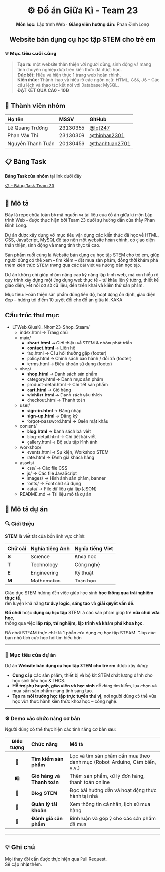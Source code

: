 <h1 align="center" > ⚙️ Đồ án Giữa Kì - Team 23</h1>
<p align="center">
  <b>Môn học:</b> Lập trình Web · 
  <b>Giảng viên hướng dẫn:</b> Phan Đình Long  
</p>

## <p align="center">**Website bán dụng cụ học tập STEM cho trẻ em** </p> 
### 💡 Mục tiêu cuối cùng
>**Tạo ra:** một website thân thiện với người dùng, sinh động và mang tính chuyên nghiệp dựa trên kiến thức đã được học.   
> **Đúc kết:** Hiểu và hiện thực 1 trang web hoàn chỉnh.  
> **Kiến thức:** Thành thạo và hiểu rõ các ngôn ngữ: HTML, CSS, JS - Các câu lệch và thao tác kết nói với Database: MySQL.  
> **ĐẠT KẾT QUẢ CAO - 10Đ** 

## 👥 Thành viên nhóm

| Họ tên | MSSV | GitHub |
|:-------|:---------|:--------|
| Lê Quang Trường | 23130355 | [@lqt247](https://github.com/lqt247) |
| Phan Văn Thi | 23130309 | [@thiphan2301 ](https://github.com/thiphan2301) |
| Nguyễn Thanh Tuấn | 20130456 | [@thanhtuan2701](https://github.com/thanhtuan2701) |

## 📋 Bảng Task

**Bảng Task của nhóm** tại link dưới đây:  

[📋 - Bảng Task Team 23](https://docs.google.com/spreadsheets/d/1wz3HGwNG3Q0sIKK-cX_u41N2N5kKUkCvMzlcieURk8U/edit?usp=sharing)

## 📝 Mô tả 
Đây là repo chứa toàn bộ mã nguồn và tài liệu của đồ án giữa kì môn Lập trình Web – được thực hiện bởi Team 23 dưới sự hướng dẫn của thầy Phan Đình Long.

Dự án được xây dựng với mục tiêu vận dụng các kiến thức đã học về HTML, CSS, JavaScript, MySQL để tạo nên một website hoàn chỉnh, có giao diện thân thiện, sinh động và mang tính thực tế cao.

Sản phẩm cuối cùng là Website bán dụng cụ học tập STEM cho trẻ em,
giúp người dùng có thể xem – tìm kiếm – đặt mua sản phẩm, đồng thời khám phá thêm kiến thức STEM thông qua các bài viết và hướng dẫn học tập.

Dự án không chỉ giúp nhóm nâng cao kỹ năng lập trình web, mà còn hiểu rõ quy trình xây dựng một ứng dụng web thực tế – từ khâu lên ý tưởng, thiết kế giao diện, kết nối cơ sở dữ liệu, đến triển khai và kiểm thử sản phẩm.

Mục tiêu: Hoàn thiện sản phẩm đúng tiến độ, hoạt động ổn định, giao diện đẹp – hướng tới điểm 10 tuyệt đối cho đồ án giữa kì. KAKA


## Cấu trúc thư mục

- LTWeb_GiuaKi_Nhom23-Shop_Steam/
  - index.html → Trang chủ
  - main/
    - **about.html** → Giới thiệu về STEM & nhóm phát triển
    - **contact.html** → Liên hệ
    - faq.html → Câu hỏi thường gặp (footer)
    - policy.html → Chính sách bảo hành / đổi trả (footer)
    - terms.html → Điều khoản sử dụng (footer)
  - shop/
      - **shop.html** → Danh sách sản phẩm
      - category.html → Danh mục sản phẩm
      - product-detail.html → Chi tiết sản phẩm
      - **cart.html** → Giỏ hàng
      - **wishlist.html** → Danh sách yêu thích
      - checkout.html → Thanh toán
  - user/
    - **sign-in.html** → Đăng nhập
    - **sign-up.html** → Đăng ký
    - forgot-password.html → Quên mật khẩu
  - content/
    - **blog.html** → Danh sách bài viết
    - blog-detail.html → Chi tiết bài viết
    - gallery.html → Bộ sưu tập hình ảnh
  - workshop/
      - events.html → Sự kiện, Workshop STEM
      - rate.html → Đánh giá khách hàng
  - assets/
    - css/ → Các file CSS
    - js/ → Các file JavaScript
    - images/ → Hình ảnh sản phẩm, banner
    - fonts/ → Font chữ sử dụng
    - data/ → File dữ liệu giả lập (JSON)
  - README.md → Tài liệu mô tả dự án

## 🧩 Mô tả dự án

### 🔍 Giới thiệu

**STEM** là viết tắt của bốn lĩnh vực chính:

| Chữ cái | Nghĩa tiếng Anh | Nghĩa tiếng Việt |
|:--------|:----------------|:----------------|
| **S** | Science | Khoa học |
| **T** | Technology | Công nghệ |
| **E** | Engineering | Kỹ thuật |
| **M** | Mathematics | Toán học |

Giáo dục STEM hướng đến việc giúp học sinh **học thông qua trải nghiệm thực tế**,  
rèn luyện khả năng **tư duy logic**, **sáng tạo** và **giải quyết vấn đề**.  

**Đồ chơi** hoặc **dụng cụ học tập** STEM là các sản phẩm giúp trẻ **vừa chơi vừa học**,  
thông qua việc **lắp ráp, thí nghiệm, lập trình và khám phá khoa học**.

Đồ chơi STEAM thực chất là 1 phần của dụng cụ học tập STEAM. Giúp các bạn nhỏ tích cực học hỏi tìm hiểu hơn.

---

### 🛒 Mục tiêu của dự án

Dự án **Website bán dụng cụ học tập STEM cho trẻ em** được xây dựng:

-  **Cung cấp** các sản phẩm, thiết bị và bộ kit STEM chất lượng dành cho học sinh tiểu học & THCS.  
-  **Hỗ trợ phụ huynh, giáo viên và học sinh** dễ dàng tìm kiếm, lựa chọn và mua sắm sản phẩm mang tính sáng tạo.  
-  **Tạo ra môi trường học tập trực tuyến thú vị**, nơi người dùng có thể vừa học vừa thực hành kiến thức khoa học – công nghệ.

---

### ⚙️ Demo các chức năng cơ bản

Người dùng có thể thực hiện các tính năng cơ bản sau:

| Biểu tượng | Chức năng | Mô tả |
|:-----------:|:-----------|:------|
| 🔎 | **Tìm kiếm sản phẩm** | Lọc và tìm sản phẩm cần mua theo danh mục (Robot, Arduino, Cảm biến, v.v.) |
| 🛍️ | **Giỏ hàng và Thanh toán** | Thêm sản phẩm, xử lý đơn hàng, thanh toán online |
| 🧠 | **Blog STEM** | Đọc bài hướng dẫn và hoạt động thực hành tại nhà |
| 👤 | **Quản lý tài khoản** | Xem thông tin cá nhân, lịch sử mua hàng |
| 💬 | **Đánh giá sản phẩm** | Bình luận và góp ý cho các sản phẩm đã mua |

---

## 💡 Ghi chú
Mọi thay đổi cần được thực hiện qua Pull Request.  
Sẽ cập nhật thêm.
